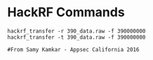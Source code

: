 <!-- TITLE: SDR Garage Door -->
<!-- SUBTITLE: A quick summary of Sdr Garagedoor -->

# HackRF Commands

```text
hackrf_transfer -r 390_data.raw -f 390000000
hackrf_transfer -t 390_data.raw -f 390000000

#From Samy Kamkar - Appsec California 2016
```
